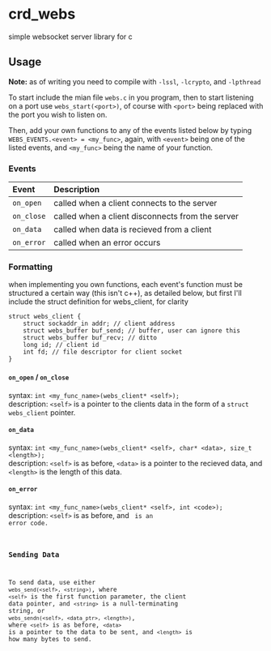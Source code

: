 # crd_webs
simple websocket server library for c

## Usage
**Note:** as of writing you need to compile with `-lssl`, `-lcrypto`, and `-lpthread`  
  
To start include the mian file `webs.c` in you program, then to start listening on a port use `webs_start(<port>)`, of course with `<port>` being replaced with the port you wish to listen on.  
  
Then, add your own functions to any of the events listed  below by typing `WEBS_EVENTS.<event> = <my_func>`, again, with `<event>` being one of the listed events, and `<my_func>` being the name of your function.  

### Events
| Event | Description |
|:------|:------------|
| `on_open` | called when a client connects to the server |
| `on_close` | called when a client disconnects from the server |
| `on_data` | called when data is recieved from a client |
| `on_error` | called when an error occurs |
  
### Formatting
when implementing you own functions, each event's function must be structured a certain way (this isn't c++), as detailed below, but first I'll include the struct definition for webs_client, for clarity

```
struct webs_client {
	struct sockaddr_in addr; // client address
	struct webs_buffer buf_send; // buffer, user can ignore this
	struct webs_buffer buf_recv; // ditto
	long id; // client id
	int fd; // file descriptor for client socket
}
```
#### `on_open` / `on_close`
syntax: `int <my_func_name>(webs_client* <self>);`  
description: `<self>` is a pointer to the clients data in the form of a `struct webs_client` pointer.

#### `on_data`
syntax: `int <my_func_name>(webs_client* <self>, char* <data>, size_t <length>);`  
description: `<self>` is as before, `<data>` is a pointer to the recieved data, and `<length>` is the length of this data.

#### `on_error`
syntax: `int <my_func_name>(webs_client* <self>, int <code>);`  
description: `<self>` is as before, and <code> is an error code.

### Sending Data
To send data, use either `webs_send(<self>, <string>)`, where `<self>` is the first function parameter, the client data pointer, and `<string>` is a null-terminating string, or `webs_sendn(<self>, <data_ptr>, <length>)`, where `<self>` is as before, `<data>` is a pointer to the data to be sent, and `<length>` is how many bytes to send.
